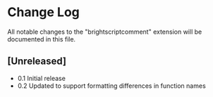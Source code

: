 # Change Log

All notable changes to the "brightscriptcomment" extension will be documented in this file.

## [Unreleased]

- 0.1 Initial release
- 0.2 Updated to support formatting differences in function names 